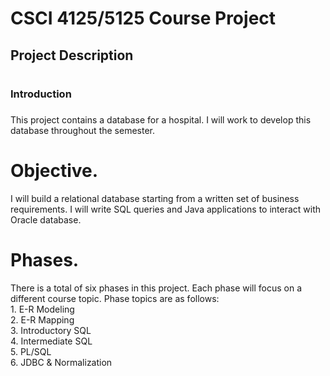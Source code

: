 # CSCI 4125/5125 Course Project
<h2>Project Description<h2/>

# <h3>Introduction<h3/> 
This project contains a database for a hospital. I will work to develop this database throughout the semester. 
<br>

# Objective. 
I will build a relational database starting from a written set of business requirements. I will write SQL queries and Java applications to interact with Oracle database. 
<br>

# Phases. 
There is a total of six phases in this project. Each phase will focus on a different course topic. Phase topics are as follows:
<br>
	1. E-R Modeling 
	<br>
	2. E-R Mapping
	<br>
	3. Introductory SQL
	<br>
	4. Intermediate SQL
	<br>
	5. PL/SQL
	<br>
	6. JDBC & Normalization 

